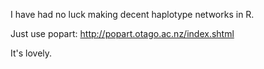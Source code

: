 I have had no luck making decent haplotype networks in R.

Just use popart: http://popart.otago.ac.nz/index.shtml

It's lovely.

